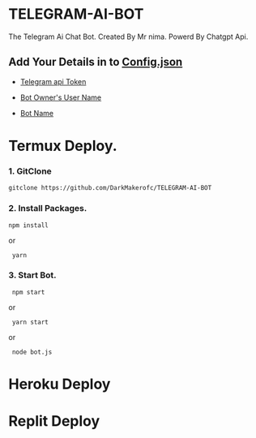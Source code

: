 # TELEGRAM-AI-BOT
The Telegram Ai Chat Bot. Created By Mr nima. Powerd By Chatgpt Api.

##  Add Your Details in to [Config.json](Config.json) 

* [Telegram api Token]()

* [Bot Owner's User Name]()

* [Bot Name](/blob/3245e7d30bda1284f178dbaccf25b0a3db969393/Config.json#L4)

# Termux Deploy.

### 1. GitClone 
    gitclone https://github.com/DarkMakerofc/TELEGRAM-AI-BOT

### 2. Install Packages.
    npm install
or

     yarn

### 3. Start Bot. 
     npm start 
or

     yarn start
or

     node bot.js


# Heroku Deploy

# Replit Deploy
